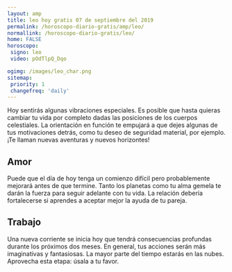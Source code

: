 ```yaml
---
layout: amp
title: leo hoy gratis 07 de septiembre del 2019 
permalink: /horoscopo-diario-gratis/amp/leo/
normallink: /horoscopo-diario-gratis/leo/
home: FALSE
horoscopo:
 signo: leo
 video: pOdTlpQ_Dqo

ogimg: /images/leo_char.png
sitemap:
 priority: 1
 changefreq: 'daily'
---
```



Hoy sentirás algunas vibraciones especiales. Es posible que hasta quieras cambiar tu vida por completo dadas las posiciones de los cuerpos celestiales. La orientación en función te empujará a que dejes algunas de tus motivaciones detrás, como tu deseo de seguridad material, por ejemplo. ¡Te llaman nuevas aventuras y nuevos horizontes!

## Amor

Puede que el día de hoy tenga un comienzo difícil pero probablemente mejorará antes de que termine. Tanto los planetas como tu alma gemela te darán la fuerza para seguir adelante con tu vida. La relación debería fortalecerse si aprendes a aceptar mejor la ayuda de tu pareja.

## Trabajo

Una nueva corriente se inicia hoy que tendrá consecuencias profundas durante los próximos dos meses. En general, tus acciones serán más imaginativas y fantasiosas. La mayor parte del tiempo estarás en las nubes. Aprovecha esta etapa: úsala a tu favor.